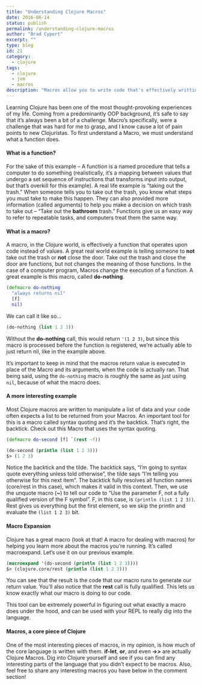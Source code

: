 ```yaml
---
title: "Understanding Clojure Macros"
date: 2016-06-14
status: publish
permalink: /understanding-clojure-macros
author: "Brad Cypert"
excerpt: ""
type: blog
id: 21
category:
  - clojure
tags:
  - clojure
  - jvm
  - macros
description: "Macros allow you to write code that's effectively writting more code for you, possibly by transforming the code provided to the macro. Clojure has an expressive macro system that helps aid in this."
---
```


Learning Clojure has been one of the most thought-provoking experiences of my life. Coming from a predominantly OOP background, it’s safe to say that it’s always been a bit of a challenge. Macro’s specifically, were a challenge that was hard for me to grasp, and I know cause a lot of pain points to new Clojuristas. To first understand a Macro, we must understand what a function does.

#### What is a function?

For the sake of this example – A function is a named procedure that tells a computer to do something (realistically, it’s a mapping between values that undergo a set sequence of instructions that transforms input into output, but that’s overkill for this example). A real life example is “taking out the trash.” When someone tells you to take out the trash, you know what steps you must take to make this happen. They can also provided more information (called arguments) to help you make a decision on which trash to take out – “Take out the **bathroom** trash.” Functions give us an easy way to refer to repeatable tasks, and computers treat them the same way.

#### What is a macro?

A macro, in the Clojure world, is effectively a function that operates upon code instead of values. A great real world example is telling someone to **not** take out the trash or **not** close the door. Take out the trash and close the door are functions, but not changes the meaning of those functions. In the case of a computer program, Macros change the execution of a function. A great example is this macro, called **do-nothing**.

```clojure
(defmacro do-nothing
  "always returns nil"
  [f]
  nil)

```

We can call it like so…

```clojure
(do-nothing (list 1 2 3))

```

Without the **do-nothing** call, this would return `'(1 2 3)`, but since this macro is processed before the function is registered, we’re actually able to just return nil, like in the example above.

It’s important to keep in mind that the macros return value is executed in place of the Macro and its arguments, when the code is actually ran. That being said, using the `do-nothing` macro is roughly the same as just using `nil`, because of what the macro does.

#### A more interesting example

Most Clojure macros are written to manipulate a list of data and your code often expects a list to be returned from your Macros. An important tool for this is a macro called syntax quoting and it’s the backtick. That’s right, the backtick. Check out this Macro that uses the syntax quoting.

```clojure
(defmacro do-second [f] `(rest ~f))

(do-second (println (list 1 2 3)))
$> (1 2 3)

```

Notice the backtick and the tilde. The backtick says, “I’m going to syntax quote everything unless told otherwise”, the tilde says “I’m telling you otherwise for this next item”. The backtick fully resolves all function names (core/rest in this case), which makes it valid in this context. Then, we use the unquote macro (**~**) to tell our code to “Use the parameter F, not a fully qualified version of the F symbol”. F, in this case, is `(println (list 1 2 3))`. Rest gives us everything but the first element, so we skip the println and evaluate the `(list 1 2 3)` bit.

#### Macro Expansion

Clojure has a great macro (look at that! A macro for dealing with macros) for helping you learn more about the macros you’re running. It’s called macroexpand. Let’s use it on our previous example.

```clojure
(macroexpand '(do-second (println (list 1 2 3))))
$> (clojure.core/rest (println (list 1 2 3)))

```

You can see that the result is the code that our macro runs to generate our return value. You’ll also notice that the **rest** call is fully qualified. This lets us know exactly what our macro is doing to our code.

This tool can be extremely powerful in figuring out what exactly a macro does under the hood, and can be used with your REPL to really dig into the language.

#### Macros, a core piece of Clojure

One of the most interesting pieces of macros, in my opinion, is how much of the core language is written with them. **if-let**, **or**, and even **-&gt;&gt;** are actually Clojure Macros. Dig into Clojure yourself and see if you can find any interesting parts of the language that you didn’t expect to be macros. Also, feel free to share any interesting macros you have below in the comment section!
